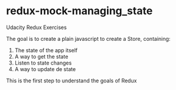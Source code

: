 # redux-mock-managing_state
Udacity Redux Exercises

The goal is to create a plain javascript to create a Store, containing:
1. The state of the app itself
2. A way to get the state
3. Listen to state changes
4. A way to update de state

This is the first step to understand the goals of Redux